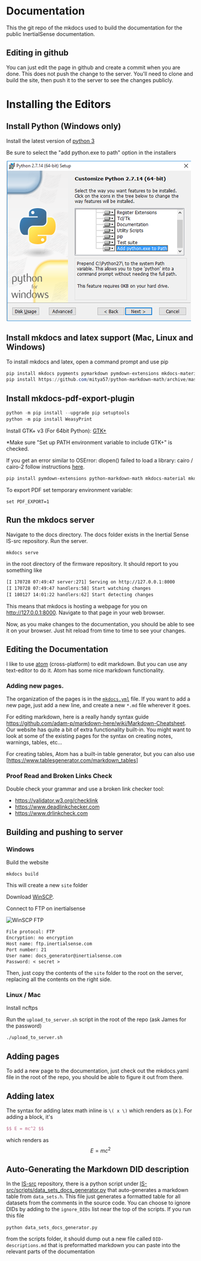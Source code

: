 # Documentation

This the git repo of the mkdocs used to build the documentation for the public InertialSense documentation.

## Editing in github
You can just edit the page in github and create a commit when you are done.  This does not push the change to the server.  You'll need to clone and build the site, then push it to the server to see the changes publicly.

# Installing the Editors

## Install Python (Windows only)

Install the latest version of [python 3](https://www.python.org/ftp/python/3.7.2/python-3.7.2.exe)

Be sure to select the "add python.exe to path" option in the installers

![python_to_path_windows](docs/user-manual/images/python_to_path_windows.png)

## Install mkdocs and latex support (Mac, Linux and Windows)

To install mkdocs and latex, open a command prompt and use pip
``` powershell
pip install mkdocs pygments pymarkdown pymdown-extensions mkdocs-material mdx_truly_sane_lists
pip install https://github.com/mitya57/python-markdown-math/archive/master.zip
```

## Install mkdocs-pdf-export-plugin
``` powershell
python -m pip install --upgrade pip setuptools
python -m pip install WeasyPrint
```

Install GTK+ v3 (For 64bit Python): [GTK+](https://github.com/tschoonj/GTK-for-Windows-Runtime-Environment-Installer/releases)

*Make sure "Set up PATH environment variable to include GTK+" is checked.

If you get an error similar to OSError: dlopen() failed to load a library: cairo / cairo-2 follow instructions [here](https://weasyprint.readthedocs.io/en/latest/install.html#step-5-run-weasyprint). 

```powershell
pip install pymdown-extensions python-markdown-math mkdocs-material mkdocs-pdf-export-plugin
```

To export PDF set temporary environment variable:

```powersheel
set PDF_EXPORT=1
```

## Run the mkdocs server

Navigate to the docs directory.  The docs folder exists in the Inertial Sense IS-src repository. Run the server.

``` bash
mkdocs serve
```

in the root directory of the firmware repository.  It should report to you something like

``` bash
[I 170728 07:49:47 server:271] Serving on http://127.0.0.1:8000
[I 170728 07:49:47 handlers:58] Start watching changes
[I 180127 14:01:22 handlers:62] Start detecting changes
```

This means that mkdocs is hosting a webpage for you on http://127.0.0.1:8000.  Navigate to that page in your web browser.

Now, as you make changes to the documentation, you should be able to see it on your browser.  Just hit reload from time to time to see your changes.


## Editing the Documentation

I like to use [atom](https://atom.io/) (cross-platform) to edit markdown.  But you can use any text-editor to do it.  Atom has some nice markdown functionality.

### Adding new pages.

The organization of the pages is in the [`mkdocs.yml`](mkdocs.yml) file.  If you want to add a new page, just add a new line, and create a new `*.md` file wherever it goes.

For editing markdown, here is a really handy syntax guide https://github.com/adam-p/markdown-here/wiki/Markdown-Cheatsheet.  Our website has quite a bit of extra functionality built-in.  You might want to look at some of the existing pages for the syntax on creating notes, warnings, tables, etc...

For creating tables, Atom has a built-in table generator, but you can also use [https://www.tablesgenerator.com/markdown_tables]

### Proof Read and Broken Links Check

Double check your grammar and use a broken link checker tool:
 - https://validator.w3.org/checklink
 - https://www.deadlinkchecker.com
 - https://www.drlinkcheck.com

## Building and pushing to server

### Windows

Build the website

```
mkdocs build
```

This will create a new `site` folder

Download [WinSCP](https://winscp.net/eng/download.php?TB_iframe).

Connect to FTP on inertialsense

![WinSCP FTP](docs/user-guide/images/WinSCP.png)

```
File protocol: FTP
Encryption: no encryption
Host name: ftp.inertialsense.com
Port number: 21
User name: docs_generator@inertialsense.com
Password: < secret >
```

Then, just copy the contents of the `site` folder to the root on the server, replacing all the contents on the right side.

### Linux / Mac
Install ncftps

 Run the `upload_to_server.sh` script in the root of the repo (ask James for the password)

``` bash
./upload_to_server.sh
```

## Adding pages
To add a new page to the documentation, just check out the mkdocs.yaml file in the root of the repo, you should be able to figure it out from there.

## Adding latex
The syntax for adding latex math inline is `\( x \)` which renders as \(x \).  For adding a block, it's

``` latex
$$ E = mc^2 $$
```
which renders as
$$ E = mc^2 $$

## Auto-Generating the Markdown DID description

In the [IS-src](https://github.com/inertialsense/IS-src) repository, there is a python script under [IS-src/scripts/data_sets_docs_generator.py](https://github.com/inertialsense/IS-src/scripts/data_sets_docs_generator.py) that auto-generates a markdown table from `data_sets.h`.  This file just generates a formatted table for all datasets from the comments in the source code.  You can choose to ignore DIDs by adding to the `ignore_DIDs` list near the top of the scripts.  If you run this file

`python data_sets_docs_generator.py`

from the scripts folder, it should dump out a new file called `DID-descriptions.md` that is preformatted markdown you can paste into the relevant parts of the documentation
